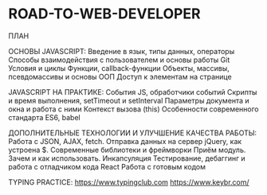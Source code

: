 # ROAD-TO-WEB-DEVELOPER


ПЛАН

ОСНОВЫ JAVASCRIPT:
    Введение в язык, типы данных, операторы
    Способы взаимодействия с пользователем и основы работы Git
    Условия и циклы
    Функции, callback-функции
    Объекты, массивы, псевдомассивы и основы ООП
    Доступ к элементам на странице

JAVASCRIPT НА ПРАКТИКЕ:
    События JS, обработчики событий
    Скрипты и время выполнения, setTimeout и setInterval
    Параметры документа и окна и работа с ними
    Контекст вызова (this)
    Особенности современного стандарта ES6, babel

ДОПОЛНИТЕЛЬНЫЕ ТЕХНОЛОГИИ И УЛУЧШЕНИЕ КАЧЕСТВА РАБОТЫ:
    Работа с JSON, AJAX, fetch. Отправка данных на сервер
    jQuery, как устроена $. Современные библиотеки и фреймворки
    Приём модуль. Зачем и как использовать. Инкапсуляция
    Тестирование, дебаггинг и работа с отладчиком кода
    React
    Работа с готовым кодом



TYPING PRACTICE:
https://www.typingclub.com
https://www.keybr.com/



